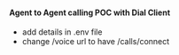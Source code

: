 #### Agent to Agent calling POC with Dial Client

- add details in .env file
- change /voice url to have <ngrok>/calls/connect

